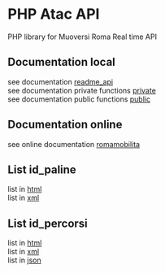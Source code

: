 # PHP Atac API
PHP library for Muoversi Roma Real time API

## Documentation local
see documentation [readme_api](https://github.com/nsrau/Atac_PHP/tree/master/readme/readme_api) <br>
see documentation private functions [private](https://github.com/nsrau/Atac_PHP/tree/master/readme/private) <br>
see documentation public functions [public](https://github.com/nsrau/Atac_PHP/tree/master/readme/public)
## Documentation online
see online documentation [romamobilita](https://romamobilita.it/it/azienda/open-data/api-real-time)
## List id_paline
list in [html](https://github.com/nsrau/Atac_PHP/tree/master/tests/get/id_paline/id_paline_20_02_17.html)
<br>
list in [xml](https://github.com/nsrau/Atac_PHP/tree/master/tests/get/id_paline/id_paline_20_02_17.xml)
## List id_percorsi
list in [html](https://github.com/nsrau/Atac_PHP/tree/master/tests/get/id_percorsi/id_percorsi_18_02_17.html)
<br>
list in [xml](https://github.com/nsrau/Atac_PHP/tree/master/tests/get/id_percorsi/id_percorsi_18_02_17.xml)
<br>
list in [json](https://github.com/nsrau/Atac_PHP/tree/master/tests/get/id_percorsi/id_percorsi_18_02_17.json)
